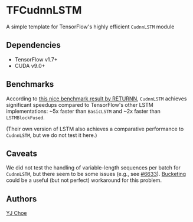# TFCudnnLSTM

A simple template for TensorFlow's highly efficient `CudnnLSTM` module


## Dependencies

- TensorFlow v1.7+
- CUDA v9.0+


## Benchmarks

According to [this nice benchmark result by RETURNN](http://returnn.readthedocs.io/en/latest/tf_lstm_benchmark.html),
`CudnnLSTM` achieves significant speedups 
compared to TensorFlow's other LSTM implementations: 
~5x faster than `BasicLSTM` and ~2x faster than `LSTMBlockFused`.

(Their own version of LSTM also achieves a comparative performance to `CudnnLSTM`,
but we do not test it here.)

## Caveats

We did not test the handling of variable-length sequences per batch for `CudnnLSTM`, 
but there seem to be some issues (e.g., see [#6633](https://github.com/tensorflow/tensorflow/issues/6633)). 
[Bucketing](https://www.tensorflow.org/api_guides/python/contrib.training#Bucketing) could be 
a useful (but not perfect) workaround for this problem.


## Authors

[YJ Choe](mailto:yjchoe33@gmail.com)
